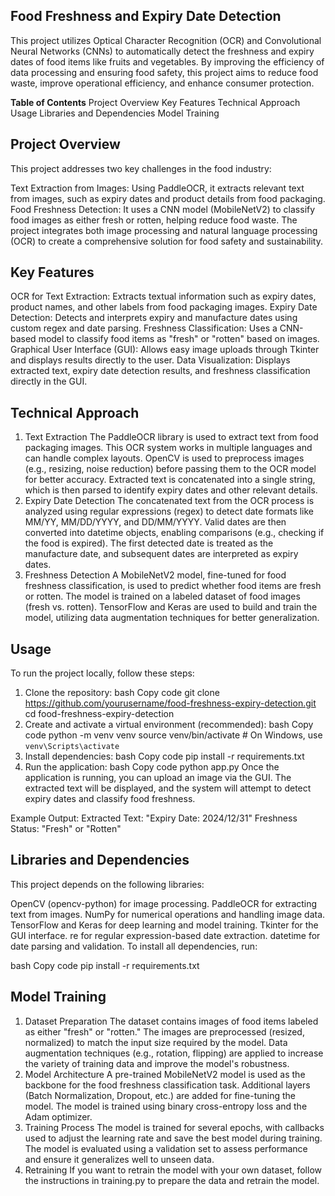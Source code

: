 ## **Food Freshness and Expiry Date Detection**

This project utilizes Optical Character Recognition (OCR) and Convolutional Neural Networks (CNNs) to automatically detect the freshness and expiry dates of food items like fruits and vegetables. By improving the efficiency of data processing and ensuring food safety, this project aims to reduce food waste, improve operational efficiency, and enhance consumer protection.

**Table of Contents**
Project Overview
Key Features
Technical Approach
Usage
Libraries and Dependencies
Model Training

## **Project Overview**
This project addresses two key challenges in the food industry:

Text Extraction from Images: Using PaddleOCR, it extracts relevant text from images, such as expiry dates and product details from food packaging.
Food Freshness Detection: It uses a CNN model (MobileNetV2) to classify food images as either fresh or rotten, helping reduce food waste.
The project integrates both image processing and natural language processing (OCR) to create a comprehensive solution for food safety and sustainability.

## **Key Features**
OCR for Text Extraction: Extracts textual information such as expiry dates, product names, and other labels from food packaging images.
Expiry Date Detection: Detects and interprets expiry and manufacture dates using custom regex and date parsing.
Freshness Classification: Uses a CNN-based model to classify food items as "fresh" or "rotten" based on images.
Graphical User Interface (GUI): Allows easy image uploads through Tkinter and displays results directly to the user.
Data Visualization: Displays extracted text, expiry date detection results, and freshness classification directly in the GUI.

## **Technical Approach**
1. Text Extraction
The PaddleOCR library is used to extract text from food packaging images. This OCR system works in multiple languages and can handle complex layouts.
OpenCV is used to preprocess images (e.g., resizing, noise reduction) before passing them to the OCR model for better accuracy.
Extracted text is concatenated into a single string, which is then parsed to identify expiry dates and other relevant details.
2. Expiry Date Detection
The concatenated text from the OCR process is analyzed using regular expressions (regex) to detect date formats like MM/YY, MM/DD/YYYY, and DD/MM/YYYY.
Valid dates are then converted into datetime objects, enabling comparisons (e.g., checking if the food is expired).
The first detected date is treated as the manufacture date, and subsequent dates are interpreted as expiry dates.
3. Freshness Detection
A MobileNetV2 model, fine-tuned for food freshness classification, is used to predict whether food items are fresh or rotten.
The model is trained on a labeled dataset of food images (fresh vs. rotten).
TensorFlow and Keras are used to build and train the model, utilizing data augmentation techniques for better generalization.

## **Usage**
To run the project locally, follow these steps:

1. Clone the repository:
bash
Copy code
git clone https://github.com/yourusername/food-freshness-expiry-detection.git
cd food-freshness-expiry-detection
2. Create and activate a virtual environment (recommended):
bash
Copy code
python -m venv venv
source venv/bin/activate  # On Windows, use `venv\Scripts\activate`
3. Install dependencies:
bash
Copy code
pip install -r requirements.txt
4. Run the application:
bash
Copy code
python app.py
Once the application is running, you can upload an image via the GUI. The extracted text will be displayed, and the system will attempt to detect expiry dates and classify food freshness.

Example Output:
Extracted Text: "Expiry Date: 2024/12/31"
Freshness Status: "Fresh" or "Rotten"

## Libraries and Dependencies
This project depends on the following libraries:

OpenCV (opencv-python) for image processing.
PaddleOCR for extracting text from images.
NumPy for numerical operations and handling image data.
TensorFlow and Keras for deep learning and model training.
Tkinter for the GUI interface.
re for regular expression-based date extraction.
datetime for date parsing and validation.
To install all dependencies, run:

bash
Copy code
pip install -r requirements.txt

## Model Training
1. Dataset Preparation
The dataset contains images of food items labeled as either "fresh" or "rotten."
The images are preprocessed (resized, normalized) to match the input size required by the model.
Data augmentation techniques (e.g., rotation, flipping) are applied to increase the variety of training data and improve the model's robustness.
2. Model Architecture
A pre-trained MobileNetV2 model is used as the backbone for the food freshness classification task. Additional layers (Batch Normalization, Dropout, etc.) are added for fine-tuning the model.
The model is trained using binary cross-entropy loss and the Adam optimizer.
3. Training Process
The model is trained for several epochs, with callbacks used to adjust the learning rate and save the best model during training.
The model is evaluated using a validation set to assess performance and ensure it generalizes well to unseen data.
4. Retraining
If you want to retrain the model with your own dataset, follow the instructions in training.py to prepare the data and retrain the model.
